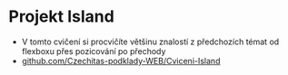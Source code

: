 # Projekt Island

- V tomto cvičení si procvičíte většinu znalostí z předchozích témat od flexboxu přes pozicování po přechody
- [github.com/Czechitas-podklady-WEB/Cviceni-Island](https://github.com/Czechitas-podklady-WEB/Cviceni-Island)
